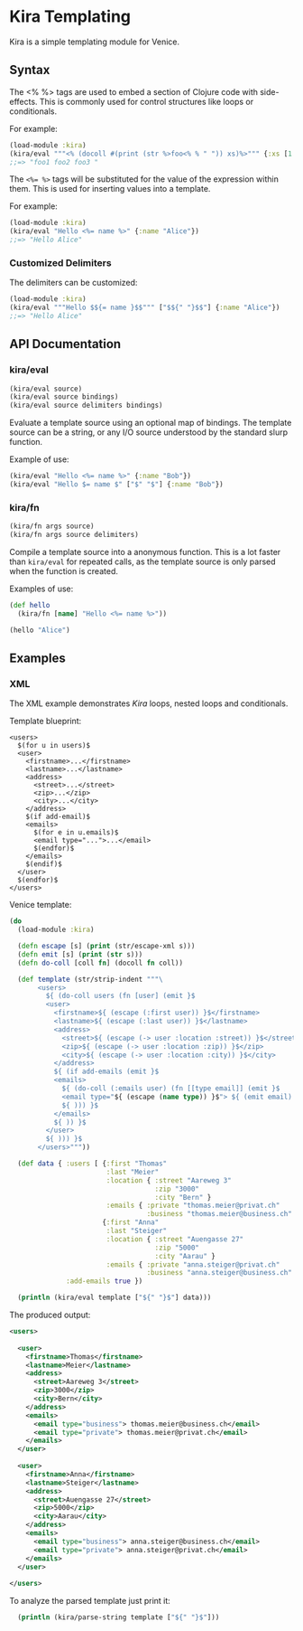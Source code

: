 # Kira Templating

Kira is a simple templating module for Venice.


## Syntax

The <% %> tags are used to embed a section of Clojure code with side-effects. This is commonly used for control structures like loops or conditionals.

For example:

```clojure
(load-module :kira)
(kira/eval """<% (docoll #(print (str %>foo<% % " ")) xs)%>""" {:xs [1 2 3]})
;;=> "foo1 foo2 foo3 "
```

The `<%= %>` tags will be substituted for the value of the expression within them. This is used for inserting values into a template.

For example:

```clojure
(load-module :kira)
(kira/eval "Hello <%= name %>" {:name "Alice"})
;;=> "Hello Alice"
```

### Customized Delimiters

The delimiters can be customized:

```clojure
(load-module :kira)
(kira/eval """Hello $${= name }$$""" ["$${" "}$$"] {:name "Alice"})
;;=> "Hello Alice"
```

## API Documentation

### kira/eval

```clojure
(kira/eval source)
(kira/eval source bindings)
(kira/eval source delimiters bindings)
```

Evaluate a template source using an optional map of bindings. The template source can be a string, or any I/O source understood by the standard slurp function.

Example of use:

```clojure
(kira/eval "Hello <%= name %>" {:name "Bob"})
(kira/eval "Hello $= name $" ["$" "$"] {:name "Bob"})
```

### kira/fn

```clojure
(kira/fn args source)
(kira/fn args source delimiters)
```

Compile a template source into a anonymous function. This is a lot faster than `kira/eval` for repeated calls, as the template source is only parsed when the function is created.

Examples of use:

```clojure
(def hello
  (kira/fn [name] "Hello <%= name %>"))

(hello "Alice")
```

## Examples

### XML

The XML example demonstrates _Kira_ loops, nested loops and conditionals.

Template blueprint:

```text
<users>
  $(for u in users)$
  <user>
    <firstname>...</firstname>
    <lastname>...</lastname>
    <address>
      <street>...</street>
      <zip>...</zip>
      <city>...</city>
    </address>
    $(if add-email)$
    <emails>
      $(for e in u.emails)$
      <email type="...">...</email>
      $(endfor)$
    </emails>
    $(endif)$
  </user>
  $(endfor)$
</users>
```

Venice template:

```clojure
(do
  (load-module :kira)

  (defn escape [s] (print (str/escape-xml s)))  
  (defn emit [s] (print (str s)))
  (defn do-coll [coll fn] (docoll fn coll))

  (def template (str/strip-indent """\
       <users>
         ${ (do-coll users (fn [user] (emit }$
         <user>
           <firstname>${ (escape (:first user)) }$</firstname>
           <lastname>${ (escape (:last user)) }$</lastname>
           <address>
             <street>${ (escape (-> user :location :street)) }$</street>
             <zip>${ (escape (-> user :location :zip)) }$</zip>
             <city>${ (escape (-> user :location :city)) }$</city>
           </address>
           ${ (if add-emails (emit }$
           <emails>
             ${ (do-coll (:emails user) (fn [[type email]] (emit }$
             <email type="${ (escape (name type)) }$"> ${ (emit email) }$</email>
             ${ ))) }$
           </emails>
           ${ )) }$
         </user>
         ${ ))) }$
       </users>"""))

  (def data { :users [ {:first "Thomas"
                        :last "Meier"
                        :location { :street "Aareweg 3"
                                    :zip "3000"
                                    :city "Bern" }
                        :emails { :private "thomas.meier@privat.ch"
                                  :business "thomas.meier@business.ch" } }
                       {:first "Anna"
                        :last "Steiger"
                        :location { :street "Auengasse 27"
                                    :zip "5000"
                                    :city "Aarau" }
                        :emails { :private "anna.steiger@privat.ch"
                                  :business "anna.steiger@business.ch" } } ]
              :add-emails true })

  (println (kira/eval template ["${" "}$"] data)))
```

The produced output:

```xml
<users>
  
  <user>
    <firstname>Thomas</firstname>
    <lastname>Meier</lastname>
    <address>
      <street>Aareweg 3</street>
      <zip>3000</zip>
      <city>Bern</city>
    </address>
    <emails>
      <email type="business"> thomas.meier@business.ch</email>
      <email type="private"> thomas.meier@privat.ch</email>
    </emails>
  </user>
  
  <user>
    <firstname>Anna</firstname>
    <lastname>Steiger</lastname>
    <address>
      <street>Auengasse 27</street>
      <zip>5000</zip>
      <city>Aarau</city>
    </address>
    <emails>
      <email type="business"> anna.steiger@business.ch</email>
      <email type="private"> anna.steiger@privat.ch</email>
    </emails>
  </user>
  
</users>
```


To analyze the parsed template just print it:

```clojure
  (println (kira/parse-string template ["${" "}$"]))
```
